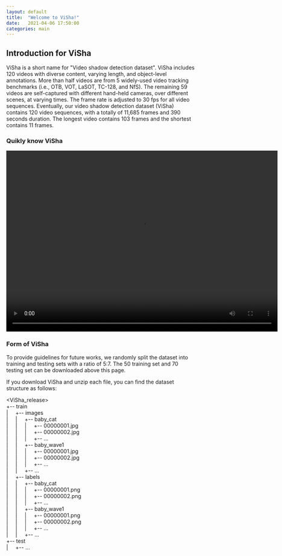 ```yaml
---
layout: default
title:  "Welcome to ViSha!"
date:   2021-04-06 17:50:00
categories: main
---
```


## Introduction for ViSha
ViSha is a short name for "Video shadow detection dataset". ViSha includes 120 videos with diverse content, varying length, and object-level annotations. More than half videos are from 5 widely-used video tracking benchmarks (i.e., OTB, VOT, LaSOT, TC-128, and NfS). The remaining 59 videos are self-captured with different hand-held cameras, over different scenes, at varying times. The frame rate is adjusted to 30 fps for all video sequences. Eventually, our video shadow detection dataset (ViSha) contains 120 video sequences, with a totally of 11,685 frames and 390 seconds duration. The longest video contains 103 frames and the shortest contains 11 frames.

### Quikly know ViSha
<video src="./vide1_compass.mp4" width="720px" height="480px" controls="controls"></video>

### Form of ViSha
To provide guidelines for future works, we randomly split the dataset into training and testing sets with a ratio of 5:7. The 50 training set and 70 testing set can be downloaded above this page.

If you download ViSha and unzip each file, you can find the dataset structure as follows:

<ViSha_release>  
+-- train  
|&nbsp;&nbsp;&nbsp;&nbsp; +-- images  
|&nbsp;&nbsp;&nbsp;&nbsp; |&nbsp;&nbsp;&nbsp;&nbsp; +-- baby_cat  
|&nbsp;&nbsp;&nbsp;&nbsp; |&nbsp;&nbsp;&nbsp;&nbsp; |&nbsp;&nbsp;&nbsp;&nbsp; +-- 00000001.jpg  
|&nbsp;&nbsp;&nbsp;&nbsp; |&nbsp;&nbsp;&nbsp;&nbsp; |&nbsp;&nbsp;&nbsp;&nbsp; +-- 00000002.jpg  
|&nbsp;&nbsp;&nbsp;&nbsp; |&nbsp;&nbsp;&nbsp;&nbsp; |&nbsp;&nbsp;&nbsp;&nbsp; +-- ...  
|&nbsp;&nbsp;&nbsp;&nbsp; |&nbsp;&nbsp;&nbsp;&nbsp; +-- baby_wave1  
|&nbsp;&nbsp;&nbsp;&nbsp; |&nbsp;&nbsp;&nbsp;&nbsp; |&nbsp;&nbsp;&nbsp;&nbsp; +-- 00000001.jpg  
|&nbsp;&nbsp;&nbsp;&nbsp; |&nbsp;&nbsp;&nbsp;&nbsp; |&nbsp;&nbsp;&nbsp;&nbsp; +-- 00000002.jpg  
|&nbsp;&nbsp;&nbsp;&nbsp; |&nbsp;&nbsp;&nbsp;&nbsp; |&nbsp;&nbsp;&nbsp;&nbsp; +-- ...  
|&nbsp;&nbsp;&nbsp;&nbsp; |&nbsp;&nbsp;&nbsp;&nbsp; +-- ...  
|&nbsp;&nbsp;&nbsp;&nbsp; +-- labels  
|&nbsp;&nbsp;&nbsp;&nbsp; |&nbsp;&nbsp;&nbsp;&nbsp; +-- baby_cat  
|&nbsp;&nbsp;&nbsp;&nbsp; |&nbsp;&nbsp;&nbsp;&nbsp; |&nbsp;&nbsp;&nbsp;&nbsp; +-- 00000001.png  
|&nbsp;&nbsp;&nbsp;&nbsp; |&nbsp;&nbsp;&nbsp;&nbsp; |&nbsp;&nbsp;&nbsp;&nbsp; +-- 00000002.png  
|&nbsp;&nbsp;&nbsp;&nbsp; |&nbsp;&nbsp;&nbsp;&nbsp; |&nbsp;&nbsp;&nbsp;&nbsp; +-- ...  
|&nbsp;&nbsp;&nbsp;&nbsp; |&nbsp;&nbsp;&nbsp;&nbsp; +-- baby_wave1  
|&nbsp;&nbsp;&nbsp;&nbsp; |&nbsp;&nbsp;&nbsp;&nbsp; |&nbsp;&nbsp;&nbsp;&nbsp; +-- 00000001.png  
|&nbsp;&nbsp;&nbsp;&nbsp; |&nbsp;&nbsp;&nbsp;&nbsp; |&nbsp;&nbsp;&nbsp;&nbsp; +-- 00000002.png  
|&nbsp;&nbsp;&nbsp;&nbsp; |&nbsp;&nbsp;&nbsp;&nbsp; |&nbsp;&nbsp;&nbsp;&nbsp; +-- ...  
|&nbsp;&nbsp;&nbsp;&nbsp; |&nbsp;&nbsp;&nbsp;&nbsp; +-- ...  
+-- test  
|&nbsp;&nbsp;&nbsp;&nbsp; +-- ...
